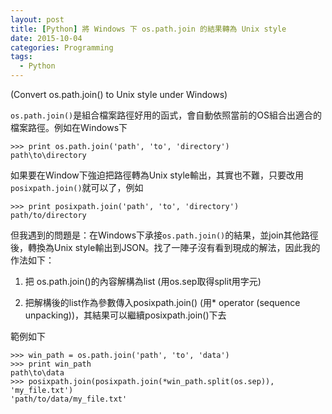 ```yaml
---
layout: post
title: [Python] 將 Windows 下 os.path.join 的結果轉為 Unix style
date: 2015-10-04
categories: Programming
tags:
  - Python
---
```


(Convert os.path.join() to Unix style under Windows)​

`os.path.join()`是組合檔案路徑好用的函式，會自動依照當前的OS組合出適合的檔案路徑。例如在Windows下

```
>>> print os.path.join('path', 'to', 'directory') 
path\to\directory
```

如果要在Window下強迫把路徑轉為Unix style輸出，其實也不難，只要改用`posixpath.join()`就可以了，例如

```
>>> print posixpath.join('path', 'to', 'directory') 
path/to/directory
```

但我遇到的問題是：在Windows下承接`os.path.join()`的結果，並join其他路徑後，轉換為Unix style輸出到JSON。找了一陣子沒有看到現成的解法，因此我的作法如下：

1. 把 os.path.join()的內容解構為list (用os.sep取得split用字元)

2. 把解構後的list作為參數傳入posixpath.join() (用* operator (sequence unpacking))，其結果可以繼續posixpath.join()下去

範例如下

```
>>> win_path = os.path.join('path', 'to', 'data')
>>> print win_path
path\to\data
>>> posixpath.join(posixpath.join(*win_path.split(os.sep)), 'my_file.txt')
'path/to/data/my_file.txt'
```